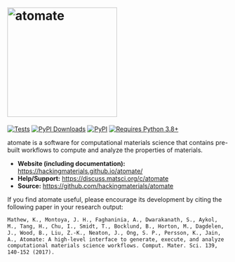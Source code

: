 # <img alt="atomate" src="https://raw.githubusercontent.com/hackingmaterials/atomate/main/docs_rst/_static/atomate_logo_small.png" width="250">

[![Tests](https://github.com/hackingmaterials/atomate/actions/workflows/test.yml/badge.svg)](https://github.com/hackingmaterials/atomate/actions/workflows/test.yml)
[![PyPI Downloads](https://img.shields.io/pypi/dm/atomate?label=PyPI%20Downloads)](https://pypi.org/project/atomate)
[![PyPI](https://img.shields.io/pypi/v/atomate?logo=pypi&logoColor=white)](https://pypi.org/project/atomate)
[![Requires Python 3.8+](https://img.shields.io/badge/Python-3.8+-blue.svg?logo=python&logoColor=white)](https://python.org/downloads)

atomate is a software for computational materials science that contains pre-built workflows to compute and analyze the properties of materials.

- **Website (including documentation):** <https://hackingmaterials.github.io/atomate/>
- **Help/Support:** <https://discuss.matsci.org/c/atomate>
- **Source:** <https://github.com/hackingmaterials/atomate>

If you find atomate useful, please encourage its development by citing the following paper in your research output:

```txt
Mathew, K., Montoya, J. H., Faghaninia, A., Dwarakanath, S., Aykol,
M., Tang, H., Chu, I., Smidt, T., Bocklund, B., Horton, M., Dagdelen,
J., Wood, B., Liu, Z.-K., Neaton, J., Ong, S. P., Persson, K., Jain,
A., Atomate: A high-level interface to generate, execute, and analyze
computational materials science workflows. Comput. Mater. Sci. 139,
140-152 (2017).
```
